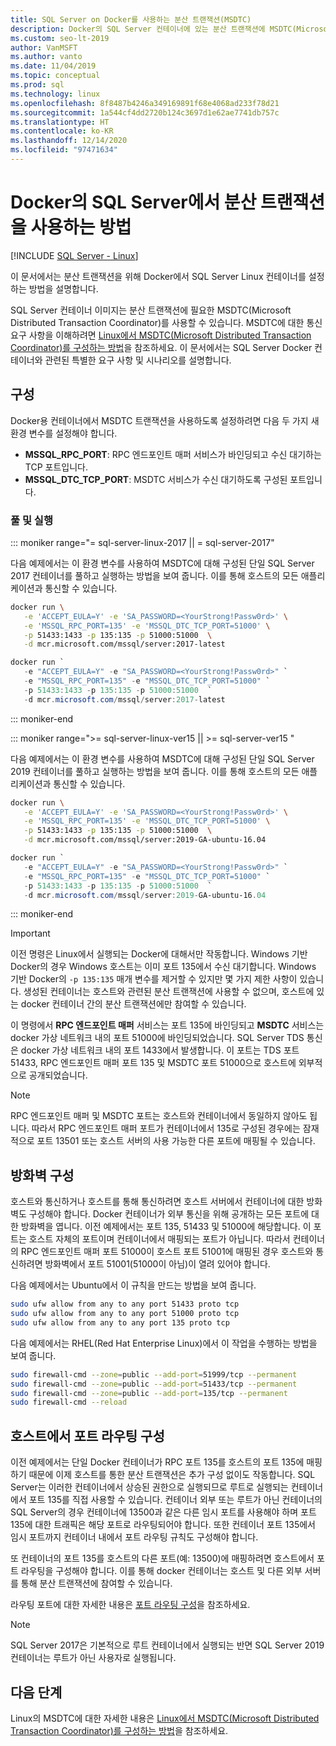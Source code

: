 ```yaml
---
title: SQL Server on Docker를 사용하는 분산 트랜잭션(MSDTC)
description: Docker의 SQL Server 컨테이너에 있는 분산 트랜잭션에 MSDTC(Microsoft Distributed Transaction Coordinator)를 사용하는 방법을 알아봅니다.
ms.custom: seo-lt-2019
author: VanMSFT
ms.author: vanto
ms.date: 11/04/2019
ms.topic: conceptual
ms.prod: sql
ms.technology: linux
ms.openlocfilehash: 8f8487b4246a349169891f68e4068ad233f78d21
ms.sourcegitcommit: 1a544cf4dd2720b124c3697d1e62ae7741db757c
ms.translationtype: HT
ms.contentlocale: ko-KR
ms.lasthandoff: 12/14/2020
ms.locfileid: "97471634"
---
```

# <a name="how-to-use-distributed-transactions-with-sql-server-on-docker"></a>Docker의 SQL Server에서 분산 트랜잭션을 사용하는 방법

[!INCLUDE [SQL Server - Linux](../includes/applies-to-version/sql-linux.md)]

이 문서에서는 분산 트랜잭션을 위해 Docker에서 SQL Server Linux 컨테이너를 설정하는 방법을 설명합니다.

SQL Server 컨테이너 이미지는 분산 트랜잭션에 필요한 MSDTC(Microsoft Distributed Transaction Coordinator)를 사용할 수 있습니다. MSDTC에 대한 통신 요구 사항을 이해하려면 [Linux에서 MSDTC(Microsoft Distributed Transaction Coordinator)를 구성하는 방법](sql-server-linux-configure-msdtc.md)을 참조하세요. 이 문서에서는 SQL Server Docker 컨테이너와 관련된 특별한 요구 사항 및 시나리오를 설명합니다.

## <a name="configuration"></a>구성

Docker용 컨테이너에서 MSDTC 트랜잭션을 사용하도록 설정하려면 다음 두 가지 새 환경 변수를 설정해야 합니다.

- **MSSQL_RPC_PORT**: RPC 엔드포인트 매퍼 서비스가 바인딩되고 수신 대기하는 TCP 포트입니다.  
- **MSSQL_DTC_TCP_PORT**: MSDTC 서비스가 수신 대기하도록 구성된 포트입니다.

### <a name="pull-and-run"></a>풀 및 실행

<!--SQL Server 2017 on Linux -->
::: moniker range="= sql-server-linux-2017 || = sql-server-2017"

다음 예제에서는 이 환경 변수를 사용하여 MSDTC에 대해 구성된 단일 SQL Server 2017 컨테이너를 풀하고 실행하는 방법을 보여 줍니다. 이를 통해 호스트의 모든 애플리케이션과 통신할 수 있습니다.

```bash
docker run \
   -e 'ACCEPT_EULA=Y' -e 'SA_PASSWORD=<YourStrong!Passw0rd>' \
   -e 'MSSQL_RPC_PORT=135' -e 'MSSQL_DTC_TCP_PORT=51000' \
   -p 51433:1433 -p 135:135 -p 51000:51000  \
   -d mcr.microsoft.com/mssql/server:2017-latest
```

```PowerShell
docker run `
   -e "ACCEPT_EULA=Y" -e "SA_PASSWORD=<YourStrong!Passw0rd>" `
   -e "MSSQL_RPC_PORT=135" -e "MSSQL_DTC_TCP_PORT=51000" `
   -p 51433:1433 -p 135:135 -p 51000:51000  `
   -d mcr.microsoft.com/mssql/server:2017-latest
```

::: moniker-end
<!--SQL Server 2019 on Linux-->
::: moniker range=">= sql-server-linux-ver15 || >= sql-server-ver15 "

다음 예제에서는 이 환경 변수를 사용하여 MSDTC에 대해 구성된 단일 SQL Server 2019 컨테이너를 풀하고 실행하는 방법을 보여 줍니다. 이를 통해 호스트의 모든 애플리케이션과 통신할 수 있습니다.

```bash
docker run \
   -e 'ACCEPT_EULA=Y' -e 'SA_PASSWORD=<YourStrong!Passw0rd>' \
   -e 'MSSQL_RPC_PORT=135' -e 'MSSQL_DTC_TCP_PORT=51000' \
   -p 51433:1433 -p 135:135 -p 51000:51000  \
   -d mcr.microsoft.com/mssql/server:2019-GA-ubuntu-16.04
```

```PowerShell
docker run `
   -e "ACCEPT_EULA=Y" -e "SA_PASSWORD=<YourStrong!Passw0rd>" `
   -e "MSSQL_RPC_PORT=135" -e "MSSQL_DTC_TCP_PORT=51000" `
   -p 51433:1433 -p 135:135 -p 51000:51000  `
   -d mcr.microsoft.com/mssql/server:2019-GA-ubuntu-16.04
```

::: moniker-end

> [!IMPORTANT]
> 이전 명령은 Linux에서 실행되는 Docker에 대해서만 작동합니다. Windows 기반 Docker의 경우 Windows 호스트는 이미 포트 135에서 수신 대기합니다. Windows 기반 Docker의 `-p 135:135` 매개 변수를 제거할 수 있지만 몇 가지 제한 사항이 있습니다. 생성된 컨테이너는 호스트와 관련된 분산 트랜잭션에 사용할 수 없으며, 호스트에 있는 docker 컨테이너 간의 분산 트랜잭션에만 참여할 수 있습니다.

이 명령에서 **RPC 엔드포인트 매퍼** 서비스는 포트 135에 바인딩되고 **MSDTC** 서비스는 docker 가상 네트워크 내의 포트 51000에 바인딩되었습니다. SQL Server TDS 통신은 docker 가상 네트워크 내의 포트 1433에서 발생합니다. 이 포트는 TDS 포트 51433, RPC 엔드포인트 매퍼 포트 135 및 MSDTC 포트 51000으로 호스트에 외부적으로 공개되었습니다.

> [!NOTE]
> RPC 엔드포인트 매퍼 및 MSDTC 포트는 호스트와 컨테이너에서 동일하지 않아도 됩니다. 따라서 RPC 엔드포인트 매퍼 포트가 컨테이너에서 135로 구성된 경우에는 잠재적으로 포트 13501 또는 호스트 서버의 사용 가능한 다른 포트에 매핑될 수 있습니다.

## <a name="configure-the-firewall"></a>방화벽 구성

호스트와 통신하거나 호스트를 통해 통신하려면 호스트 서버에서 컨테이너에 대한 방화벽도 구성해야 합니다. Docker 컨테이너가 외부 통신을 위해 공개하는 모든 포트에 대한 방화벽을 엽니다. 이전 예제에서는 포트 135, 51433 및 51000에 해당합니다. 이 포트는 호스트 자체의 포트이며 컨테이너에서 매핑되는 포트가 아닙니다. 따라서 컨테이너의 RPC 엔드포인트 매퍼 포트 51000이 호스트 포트 51001에 매핑된 경우 호스트와 통신하려면 방화벽에서 포트 51001(51000이 아님)이 열려 있어야 합니다.  

다음 예제에서는 Ubuntu에서 이 규칙을 만드는 방법을 보여 줍니다.

```bash
sudo ufw allow from any to any port 51433 proto tcp
sudo ufw allow from any to any port 51000 proto tcp
sudo ufw allow from any to any port 135 proto tcp
```

다음 예제에서는 RHEL(Red Hat Enterprise Linux)에서 이 작업을 수행하는 방법을 보여 줍니다.

```bash
sudo firewall-cmd --zone=public --add-port=51999/tcp --permanent
sudo firewall-cmd --zone=public --add-port=51433/tcp --permanent
sudo firewall-cmd --zone=public --add-port=135/tcp --permanent
sudo firewall-cmd --reload
```

## <a name="configure-port-routing-on-the-host"></a>호스트에서 포트 라우팅 구성

이전 예제에서는 단일 Docker 컨테이너가 RPC 포트 135를 호스트의 포트 135에 매핑하기 때문에 이제 호스트를 통한 분산 트랜잭션은 추가 구성 없이도 작동합니다. SQL Server는 이러한 컨테이너에서 상승된 권한으로 실행되므로 루트로 실행되는 컨테이너에서 포트 135를 직접 사용할 수 있습니다. 컨테이너 외부 또는 루트가 아닌 컨테이너의 SQL Server의 경우 컨테이너에 13500과 같은 다른 임시 포트를 사용해야 하며 포트 135에 대한 트래픽은 해당 포트로 라우팅되어야 합니다. 또한 컨테이너 포트 135에서 임시 포트까지 컨테이너 내에서 포트 라우팅 규칙도 구성해야 합니다.

또 컨테이너의 포트 135를 호스트의 다른 포트(예: 13500)에 매핑하려면 호스트에서 포트 라우팅을 구성해야 합니다. 이를 통해 docker 컨테이너는 호스트 및 다른 외부 서버를 통해 분산 트랜잭션에 참여할 수 있습니다.

라우팅 포트에 대한 자세한 내용은 [포트 라우팅 구성](sql-server-linux-configure-msdtc.md#configure-port-routing)을 참조하세요.

> [!NOTE]
> SQL Server 2017은 기본적으로 루트 컨테이너에서 실행되는 반면 SQL Server 2019 컨테이너는 루트가 아닌 사용자로 실행됩니다.

## <a name="next-steps"></a>다음 단계

Linux의 MSDTC에 대한 자세한 내용은 [Linux에서 MSDTC(Microsoft Distributed Transaction Coordinator)를 구성하는 방법](sql-server-linux-configure-msdtc.md)을 참조하세요.
